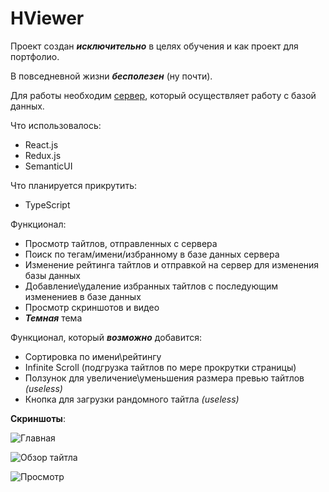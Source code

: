 # HViewer
Проект создан ***исключительно*** в целях обучения и как проект для портфолио.

В повседневной жизни ***бесполезен*** (ну почти).

Для работы необходим [сервер](https://github.com/NM5Reimu/HVServer), который осуществляет работу с базой данных.

Что использовалось:
- React.js
- Redux.js
- SemanticUI

Что планируется прикрутить:
- TypeScript

Функционал:
- Просмотр тайтлов, отправленных с сервера
- Поиск по тегам/имени/избранному в базе данных сервера
- Изменение рейтинга тайтлов и отправкой на сервер для изменения базы данных
- Добавление\удаление избранных тайтлов с последующим изменениев в базе данных
- Просмотр скриншотов и видео
- ***Темная*** тема

Функционал, который ***возможно*** добавится:
- Сортировка по имени\рейтингу
- Infinite Scroll (подгрузка тайтлов по мере прокрутки страницы)
- Ползунок для увеличение\уменьшения размера превью тайтлов *(useless)*
- Кнопка для загрузки рандомного тайтла *(useless)*

**Скриншоты**:


![Главная](https://i.imgur.com/8LKOM94.png)


![Обзор тайтла](https://i.imgur.com/nrOnPQG.png)


![Просмотр](https://i.imgur.com/dbn8wkm.png)
